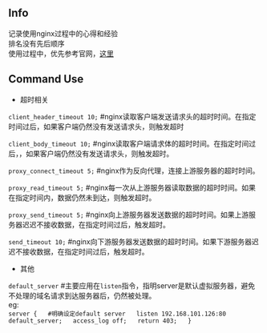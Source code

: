 ## Info
记录使用nginx过程中的心得和经验   
排名没有先后顺序  
使用过程中，优先参考官网，[这里](http://wiki.nginx.org) 

## Command Use

- 超时相关

`client_header_timeout 10;` #nginx读取客户端发送请求头的超时时间。在指定时间过后，如果客户端仍然没有发送请求头，则触发超时

`client_body_timeout 10;` #nginx读取客户端请求体的超时时间。在指定时间过后，，如果客户端仍然没有发送请求头，则触发超时。

`proxy_connect_timeout 5;` #nginx作为反向代理，连接上游服务器的超时时间。

`proxy_read_timeout 5;` #nginx每一次从上游服务器读取数据的超时时间。如果在指定时间内，数据仍然未到达，则触发超时。

`proxy_send_timeout 5;` #nginx向上游服务器发送数据的超时时间。如果上游服务器迟迟不接收数据，在指定时间过后，触发超时。

`send_timeout 10;` #nginx向下游服务器发送数据的超时时间。如果下游服务器迟迟不接收数据，在指定时间过后，触发超时。


- 其他

`default_server` #主要应用在`listen`指令，指明server是默认虚拟服务器，避免不处理的域名请求到达服务器后，仍然被处理。  
eg:  
`
server {  
    #明确设定default server  
    listen 192.168.101.126:80 default_server;  
    access_log off;  
    return 403;  
}
`




